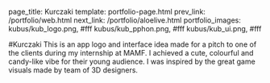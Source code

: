 page_title: Kurczaki
template: portfolio-page.html
prev_link: /portfolio/web.html
next_link: /portfolio/aloelive.html
portfolio_images: kubus/kub_logo.png, #fff
    kubus/kub_pphon.png, #fff
    kubus/kub_ui.png, #fff
    
    
#Kurczaki
This is an app logo and interface idea made for a pitch to one of the clients during my internship at MAMF. I achieved a cute, colourful and candy-like vibe for their young audience. I was inspired by the great game visuals made by team of 3D designers.